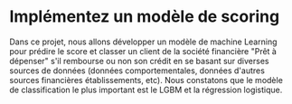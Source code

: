 # Implémentez un modèle de scoring

Dans ce projet, nous allons développer un modèle de machine Learning pour prédire le score et classer un client de la société financière "Prêt à dépenser" s'il rembourse ou non son crédit en se basant sur diverses sources de données (données comportementales, données d'autres sources financières établissements, etc). Nous constatons que le modèle de classification le plus important est le LGBM et la régression logistique.

